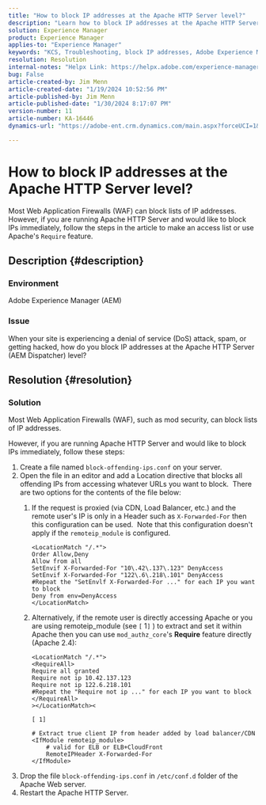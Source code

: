 ```yaml
---
title: "How to block IP addresses at the Apache HTTP Server level?"
description: "Learn how to block IP addresses at the Apache HTTP Server level."
solution: Experience Manager
product: Experience Manager
applies-to: "Experience Manager"
keywords: "KCS, Troubleshooting, block IP addresses, Adobe Experience Manager, AEM, Apache HTTP Server level, DoS attack, WAF, Web Application Firewall, AEM Dispatcher, Require feature"
resolution: Resolution
internal-notes: "Helpx Link: https://helpx.adobe.com/experience-manager/kb/block-ips-apache-http-server.html#remoteip_module"
bug: False
article-created-by: Jim Menn
article-created-date: "1/19/2024 10:52:56 PM"
article-published-by: Jim Menn
article-published-date: "1/30/2024 8:17:07 PM"
version-number: 11
article-number: KA-16446
dynamics-url: "https://adobe-ent.crm.dynamics.com/main.aspx?forceUCI=1&pagetype=entityrecord&etn=knowledgearticle&id=d68cc17a-1db7-ee11-a569-6045bd006268"

---
```

# How to block IP addresses at the Apache HTTP Server level?


Most Web Application Firewalls (WAF) can block lists of IP addresses. However, if you are running Apache HTTP Server and would like to block IPs immediately, follow the steps in the article to make an access list or use Apache's `Require` feature.

## Description {#description}


### Environment

Adobe Experience Manager (AEM)

### Issue

When your site is experiencing a denial of service (DoS) attack, spam, or getting hacked, how do you block IP addresses at the Apache HTTP Server (AEM Dispatcher) level?


## Resolution {#resolution}


### Solution

Most Web Application Firewalls (WAF), such as mod security, can block lists of IP addresses.

However, if you are running Apache HTTP Server and would like to block IPs immediately, follow these steps:

1. Create a file named `block-offending-ips.conf` on your server.
2. Open the file in an editor and add a Location directive that blocks all offending IPs from accessing whatever URLs you want to block.  There are two options for the contents of the file below:
    1. If the request is proxied (via CDN, Load Balancer, etc.) and the remote user's IP is only in a Header such as `X-Forwarded-For` then this configuration can be used.  Note that this configuration doesn't apply if the `remoteip_module` is configured.  <br>

        ```
        <LocationMatch "/.*">
        Order Allow,Deny
        Allow from all
        SetEnvif X-Forwarded-For "10\.42\.137\.123" DenyAccess
        SetEnvif X-Forwarded-For "122\.6\.218\.101" DenyAccess
        #Repeat the "SetEnvlf X-Forwarded-For ..." for each IP you want to block
        Deny from env=DenyAccess
        </LocationMatch>
        ```
    2. Alternatively, if the remote user is directly accessing Apache or you are using remoteip_module (see `[` 1`]` ) to extract and set it within Apache then you can use `mod_authz_core`'s <b>Require</b> feature directly (Apache 2.4):

        ```
        <LocationMatch "/.*">
        <RequireAll>
        Require all granted
        Require not ip 10.42.137.123
        Require not ip 122.6.218.101
        #Repeat the "Require not ip ..." for each IP you want to block
        </RequireAll>
        ></LocationMatch><
        ```

        `[ 1]`


        ```
        # Extract true client IP from header added by load balancer/CDN
        <IfModule remoteip_module>
            # valid for ELB or ELB+CloudFront
            RemoteIPHeader X-Forwarded-For
        </IfModule>
        ```
3. Drop the file `block-offending-ips.conf` in `/etc/conf.d` folder of the Apache Web server.
4. Restart the Apache HTTP Server.

